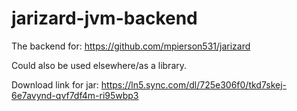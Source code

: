 # jarizard-jvm-backend
The backend for: https://github.com/mpierson531/jarizard

Could also be used elsewhere/as a library.

Download link for jar: https://ln5.sync.com/dl/725e306f0/tkd7skej-6e7avynd-qvf7df4m-ri95wbp3
